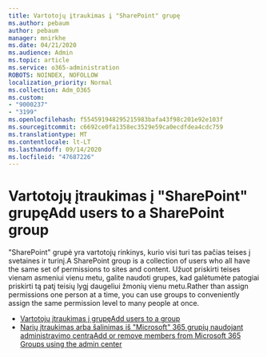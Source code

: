 ```yaml
---
title: Vartotojų įtraukimas į "SharePoint" grupę
ms.author: pebaum
author: pebaum
manager: mnirkhe
ms.date: 04/21/2020
ms.audience: Admin
ms.topic: article
ms.service: o365-administration
ROBOTS: NOINDEX, NOFOLLOW
localization_priority: Normal
ms.collection: Adm_O365
ms.custom:
- "9000237"
- "3199"
ms.openlocfilehash: f554591948295215983bafa43f98c201e92e103f
ms.sourcegitcommit: c6692ce0fa1358ec3529e59ca0ecdfdea4cdc759
ms.translationtype: MT
ms.contentlocale: lt-LT
ms.lasthandoff: 09/14/2020
ms.locfileid: "47687226"
---
```

# <a name="add-users-to-a-sharepoint-group"></a><span data-ttu-id="c946d-102">Vartotojų įtraukimas į "SharePoint" grupę</span><span class="sxs-lookup"><span data-stu-id="c946d-102">Add users to a SharePoint group</span></span>

<span data-ttu-id="c946d-103">"SharePoint" grupė yra vartotojų rinkinys, kurio visi turi tas pačias teises į svetaines ir turinį.</span><span class="sxs-lookup"><span data-stu-id="c946d-103">A SharePoint group is a collection of users who all have the same set of permissions to sites and content.</span></span> <span data-ttu-id="c946d-104">Užuot priskirti teises vienam asmeniui vienu metu, galite naudoti grupes, kad galėtumėte patogiai priskirti tą patį teisių lygį daugeliui žmonių vienu metu.</span><span class="sxs-lookup"><span data-stu-id="c946d-104">Rather than assign permissions one person at a time, you can use groups to conveniently assign the same permission level to many people at once.</span></span>

- [<span data-ttu-id="c946d-105">Vartotojų įtraukimas į grupę</span><span class="sxs-lookup"><span data-stu-id="c946d-105">Add users to a group</span></span>](https://docs.microsoft.com/sharepoint/customize-sharepoint-site-permissions#add-users-to-a-group)
- [<span data-ttu-id="c946d-106">Narių įtraukimas arba šalinimas iš "Microsoft" 365 grupių naudojant administravimo centrą</span><span class="sxs-lookup"><span data-stu-id="c946d-106">Add or remove members from Microsoft 365 Groups using the admin center</span></span>](https://docs.microsoft.com/microsoft-365/admin/create-groups/add-or-remove-members-from-groups)